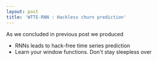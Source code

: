 ```yaml
---
layout: post
title: 'WTTE-RNN : Hackless churn prediction'
---
```


As we concluded in previous post we produced 

* RNNs leads to hack-free time series prediction 
 * Learn your window functions. Don't stay sleepless over 